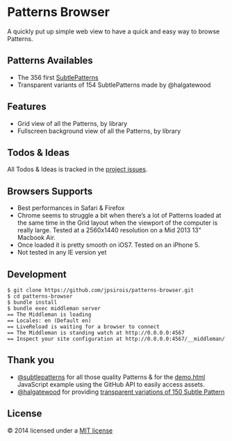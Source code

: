 # Patterns Browser
A quickly put up simple web view to have a quick and easy way to browse Patterns.

## Patterns Availables
* The 356 first [SubtlePatterns](http://subtlepatterns.com/)
* Transparent variants of 154 SubtlePatterns made by @halgatewood

## Features
* Grid view of all the Patterns, by library
* Fullscreen background view of all the Patterns, by library

## Todos & Ideas
All Todos & Ideas is tracked in the [project issues](https://github.com/jpsirois/patterns-browser/issues).

## Browsers Supports
* Best performances in Safari & Firefox
* Chrome seems to struggle a bit when there’s a lot of Patterns loaded at the same time in the Grid layout when the viewport of the computer is really large. Tested at a 2560x1440 resolution on a Mid 2013 13" Macbook Air.
* Once loaded it is pretty smooth on iOS7. Tested on an iPhone 5.
* Not tested in any IE version yet

## Development
```shell
$ git clone https://github.com/jpsirois/patterns-browser.git
$ cd patterns-browser
$ bundle install
$ bundle exec middleman server
== The Middleman is loading
== Locales: en (Default en)
== LiveReload is waiting for a browser to connect
== The Middleman is standing watch at http://0.0.0.0:4567
== Inspect your site configuration at http://0.0.0.0:4567/__middleman/
```

## Thank you
* [@subtlepatterns](https://github.com/subtlepatterns/) for all those quality Patterns & for the [demo.html](https://github.com/subtlepatterns/SubtlePatterns/blob/gh-pages/demo.html) JavaScript example using the GitHub API to easily access assets.
* [@halgatewood](https://github.com/halgatewood) for providing [transparent variations of 150 Subtle Pattern](http://halgatewood.com/150-transparent-subtle-patterns/)

## License
© 2014 licensed under a [MIT license](http://jpsirois.mit-license.org/license.html)
